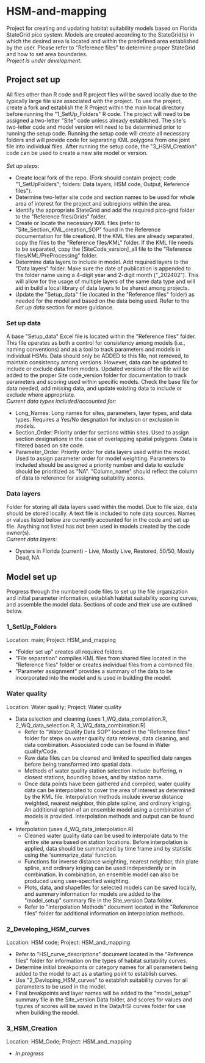 # HSM-and-mapping
Project for creating and updating habitat suitability models based on Florida StateGrid pico system. Models are created according to the StateGrid(s) in which the desired area is located and within the predefined area established by the user. Please refer to "Reference files" to determine proper StateGrid and how to set area boundaries. 
<br> *Project is under development.*
<br>
## Project set up
All files other than R code and R project files will be saved locally due to the typically large file size associated with the project. To use the project, create a fork and establish the R Project within the main local directory before running the "1_SetUp_Folders" R code. The project will need to be assigned a two-letter "Site" code unless already established. The site's two-letter code and model version will need to be determined prior to running the setup code. Running the setup code will create all necessary folders and will provide code for separating KML polygons from one joint file into individual files. After running the setup code, the "3_HSM_Creation" code can be used to create a new site model or version. <br> <br>
*Set up steps:*
- Create local fork of the repo. (Fork should contain project; code "1_SetUpFolders"; folders: Data layers, HSM code, Output, Reference files").
- Determine two-letter site code and section names to be used for whole area of interest for the project and subregions within the area.
- Identify the appropriate StateGrid and add the required pico-grid folder to the "Reference files/Grids" folder.
- Create or locate the necessary KML files (refer to "Site_Section_KML_creation_SOP" found in the Reference documentation for file creation). If the KML files are already separated, copy the files to the "Reference files/KML" folder. If the KML file needs to be separated, copy the [SiteCode_version]_all file to the "Reference files/KML/PreProcessing" folder.
- Determine data layers to include in model. Add required layers to the "Data layers" folder. Make sure the date of publication is appended to the folder name using a 4-digit year and 2-digit month ("_202402"). This will allow for the usage of multiple layers of the same data type and will aid in build a local library of data layers to be shared among projects.
- Update the "Setup_data" file (located in the "Reference files" folder) as needed for the model and based on the data being used. Refer to the *Set up data* section for more guidance.

### Set up data
A base "Setup_data" Excel file is located within the "Reference files" folder. This file operates as both a control for consistency among models (i.e., naming conventions) and as a tool to track parameters and models in individual HSMs. Data should only be ADDED to this file, not removed, to maintain consistency among versions. However, data can be updated to include or exclude data from models. Updated versions of the file will be added to the proper Site code_version folder for documentation to track parameters and scoring used within specific models. Check the base file for data needed, add missing data, and update existing data to include or exclude where appropriate. <br>
*Current data types included/accounted for:*
- Long_Names: Long names for sites, parameters, layer types, and data types. Requires a Yes/No desgnation for inclusion or exclusion in models.
- Section_Order: Priority order for sections within sites. Used to assign section designations in the case of overlapping spatial polygons. Data is filtered based on site code.
- Parameter_Order: Priority order for data layers used within the model. Used to assign parameter order for model weighting. Parameters to included should be assigned a priority number and data to exclude should be prioritized as "NA". "Column_name" should reflect the column of data to reference for assigning suitability scores.

### Data layers
Folder for storing all data layers used within the model. Due to file size, data should be stored locally. A text file is included to note data sources. Names or values listed below are currently accounted for in the code and set up file. Anything not listed has not been used in models created by the code owner(s). <br>
*Current data layers*: <br>
- Oysters in Florida (current) - Live, Mostly Live, Restored, 50/50, Mostly Dead, NA

## Model set up
Progress through the numbered code files to set up the file organization and initial parameter information, establish habitat suitability scoring curves, and assemble the model data. Sections of code and their use are outlined below.
### 1_SetUp_Folders
Location: main; Project: HSM_and_mapping
- "Folder set up" creates all required folders.
- "File separation" compiles KML files from shared files located in the "Reference files" folder or creates individual files from a combined file.
- "Parameter assignment" provides a summary of the data to be incorporated into the model and is used in building the model.

### Water quality 
Location: Water quality; Project: Water quality
- Data selection and cleaning (uses 1_WQ_data_compilation.R, 2_WQ_data_selection.R, 3_WQ_data_combination.R)
  * Refer to "Water Quality Data SOP" located in the "Reference files" folder for steps on water quality data retrieval, data cleaning, and data combination. Associated code can be found in Water quality/Code.
  * Raw data files can be cleaned and limited to specified date ranges before being transformed into spatial data. 
  * Methods of water quality station selection include: buffering, n closest stations, bounding boxes, and by station name.
  * Once data points have been gathered and compiled, water quality data can be interpolated to cover the area of interest as determined by the KML file. Interpolation methods include inverse distance weighted, nearest neighbor, thin plate spline, and ordinary kriging. An additional option of an ensemble model using a combination of models is provided. Interpolation methods and output can be found in 
- Interpolation (uses 4_WQ_data_interpolation.R)
  * Cleaned water quality data can be used to interpolate data to the entire site area based on station locations. Before interpolation is applied, data should be summarized by time frame and by statistic using the 'summarize_data' function.
  * Functions for inverse distance weighting, nearest neighbor, thin plate spline, and ordinary kriging can be used independently or in combination. In combination, an ensemble model can also be produced using user-specified weighting. 
  * Plots, data, and shapefiles for selected models can be saved locally, and summary information for models are added to the "model_setup" summary file in the Site_version Data folder.
  * Refer to "Interpolation Methods" document located in the "Reference files" folder for additional information on interpolation methods.  

### 2_Developing_HSM_curves
Location: HSM code; Project: HSM_and_mapping
- Refer to "HSI_curve_descriptions" document located in the "Reference files" folder for information on the types of habitat suitability curves.
- Determine initial breakpoints or category names for all parameters being added to the model to act as a starting point to establish curves.
- Use "2_Devloping_HSM_curves" to establish suitability curves for all parameters to be used in the model.
- Final breakpoints and layer names will be added to the "model_setup" summary file in the Site_version Data folder, and scores for values and figures of scores will be saved in the Data/HSI curves folder for use when building the model. 

### 3_HSM_Creation  
Location: HSM_Code; Project: HSM_and_mapping
- *In progress*
